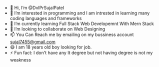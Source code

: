 - 👋 Hi, I’m @DvlPrSujalPatel
- 👀 I’m interested in programming and I am intrested in learning many coding languages and frameworks
- 🌱 I’m currently learning Full Stack Web Developemnt With Mern Stack
- 💞️ I’m looking to collaborate on Web Designing
- 📫 You Can Reach me by emailing on my bussiness account sujal7455@gmail.com
- 😄 I am 18 years old boy looking for job.
- ⚡ Fun fact: I don't have any It degree but not having degree is not my weakness 

<!---
DvlPrSujalPatel/DvlPrSujalPatel is a ✨ special ✨ repository because its `README.md` (this file) appears on your GitHub profile.
You can click the Preview link to take a look at your changes.
--->
